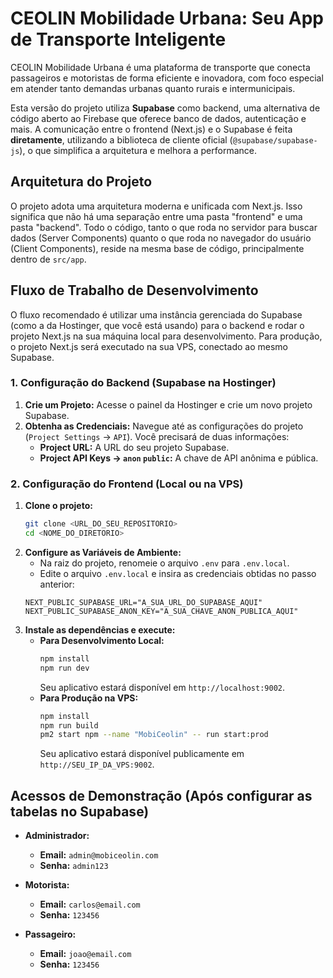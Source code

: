 # CEOLIN Mobilidade Urbana: Seu App de Transporte Inteligente

CEOLIN Mobilidade Urbana é uma plataforma de transporte que conecta passageiros e motoristas de forma eficiente e inovadora, com foco especial em atender tanto demandas urbanas quanto rurais e intermunicipais.

Esta versão do projeto utiliza **Supabase** como backend, uma alternativa de código aberto ao Firebase que oferece banco de dados, autenticação e mais. A comunicação entre o frontend (Next.js) e o Supabase é feita **diretamente**, utilizando a biblioteca de cliente oficial (`@supabase/supabase-js`), o que simplifica a arquitetura e melhora a performance.

## Arquitetura do Projeto

O projeto adota uma arquitetura moderna e unificada com Next.js. Isso significa que não há uma separação entre uma pasta "frontend" e uma pasta "backend". Todo o código, tanto o que roda no servidor para buscar dados (Server Components) quanto o que roda no navegador do usuário (Client Components), reside na mesma base de código, principalmente dentro de `src/app`.

## Fluxo de Trabalho de Desenvolvimento

O fluxo recomendado é utilizar uma instância gerenciada do Supabase (como a da Hostinger, que você está usando) para o backend e rodar o projeto Next.js na sua máquina local para desenvolvimento. Para produção, o projeto Next.js será executado na sua VPS, conectado ao mesmo Supabase.

### 1. Configuração do Backend (Supabase na Hostinger)

1.  **Crie um Projeto:** Acesse o painel da Hostinger e crie um novo projeto Supabase.
2.  **Obtenha as Credenciais:** Navegue até as configurações do projeto (`Project Settings` -> `API`). Você precisará de duas informações:
    *   **Project URL:** A URL do seu projeto Supabase.
    *   **Project API Keys -> `anon` `public`:** A chave de API anônima e pública.

### 2. Configuração do Frontend (Local ou na VPS)

1.  **Clone o projeto:**
    ```bash
    git clone <URL_DO_SEU_REPOSITORIO>
    cd <NOME_DO_DIRETORIO>
    ```
2.  **Configure as Variáveis de Ambiente:**
    *   Na raiz do projeto, renomeie o arquivo `.env` para `.env.local`.
    *   Edite o arquivo `.env.local` e insira as credenciais obtidas no passo anterior:
      ```env
      NEXT_PUBLIC_SUPABASE_URL="A_SUA_URL_DO_SUPABASE_AQUI"
      NEXT_PUBLIC_SUPABASE_ANON_KEY="A_SUA_CHAVE_ANON_PUBLICA_AQUI"
      ```
3.  **Instale as dependências e execute:**
    *   **Para Desenvolvimento Local:**
        ```bash
        npm install
        npm run dev
        ```
        Seu aplicativo estará disponível em `http://localhost:9002`.
    *   **Para Produção na VPS:**
        ```bash
        npm install
        npm run build
        pm2 start npm --name "MobiCeolin" -- run start:prod
        ```
        Seu aplicativo estará disponível publicamente em `http://SEU_IP_DA_VPS:9002`.

## Acessos de Demonstração (Após configurar as tabelas no Supabase)

- **Administrador:**
  - **Email:** `admin@mobiceolin.com`
  - **Senha:** `admin123`

- **Motorista:**
  - **Email:** `carlos@email.com`
  - **Senha:** `123456`

- **Passageiro:**
  - **Email:** `joao@email.com`
  - **Senha:** `123456`
